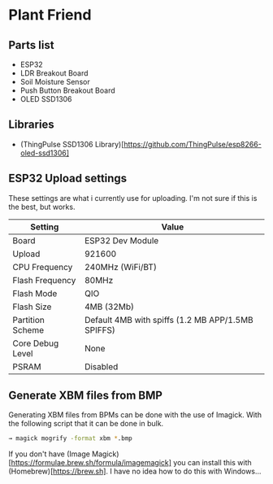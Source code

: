 # Plant Friend

## Parts list
- ESP32
- LDR Breakout Board
- Soil Moisture Sensor
- Push Button Breakout Board
- OLED SSD1306

## Libraries
- (ThingPulse SSD1306 Library)[https://github.com/ThingPulse/esp8266-oled-ssd1306]

## ESP32 Upload settings
These settings are what i currently use for uploading. I'm not sure if this is the best, but works.

| Setting | Value |
| --- | --- |
| Board | ESP32 Dev Module |
| Upload | 921600 |
| CPU Frequency | 240MHz (WiFi/BT) |
| Flash Frequency | 80MHz |
| Flash Mode | QIO |
| Flash Size | 4MB (32Mb) |
| Partition Scheme | Default 4MB with spiffs (1.2 MB APP/1.5MB SPIFFS) |
| Core Debug Level | None |
| PSRAM | Disabled |

## Generate XBM files from BMP
Generating XBM files from BPMs can be done with the use of Imagick. With the following script that it can be done in bulk.

```zsh
→ magick mogrify -format xbm *.bmp
```

If you don't have (Image Magick)[https://formulae.brew.sh/formula/imagemagick] you can install this with (Homebrew)[https://brew.sh]. I have no idea how to do this with Windows...
